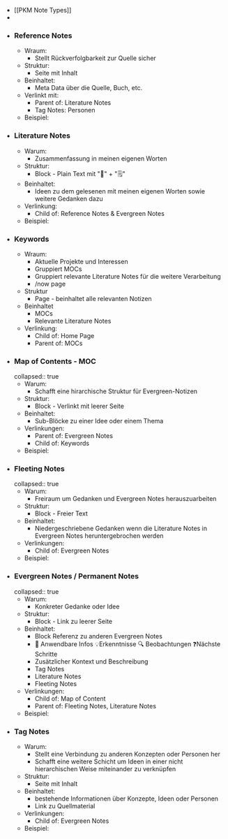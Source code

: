 - [[PKM Note Types]]
-
- ### Reference Notes
	- Wraum:
		- Stellt Rückverfolgbarkeit zur Quelle sicher
	- Struktur:
		- Seite mit Inhalt
	- Beinhaltet:
		- Meta Data über die Quelle, Buch, etc.
	- Verlinkt mit:
		- Parent of: Literature Notes
		- Tag Notes: Personen
	- Beispiel:
- ### Literature Notes
	- Warum:
		- Zusammenfassung in meinen eigenen Worten
	- Struktur:
		- Block - Plain Text mit "🔑" + "🗒"
	- Beinhaltet:
		- Ideen zu dem gelesenen mit meinen eigenen Worten sowie weitere Gedanken dazu
	- Verlinkung:
		- Child of: Reference Notes & Evergreen Notes
	- Beispiel:
- ### Keywords
	- Wraum:
		- Aktuelle Projekte und Interessen
		- Gruppiert MOCs
		- Gruppiert relevante Literature Notes für die weitere Verarbeitung
		- /now page
	- Struktur
		- Page - beinhaltet alle relevanten Notizen
	- Beinhaltet
		- MOCs
		- Relevante Literature Notes
	- Verlinkung:
		- Child of: Home Page
		- Parent of: MOCs
- ### Map of Contents - MOC
  collapsed:: true
	- Warum:
		- Schafft eine hirarchische Struktur für Evergreen-Notizen
	- Struktur:
		- Block - Verlinkt mit leerer Seite
	- Beinhaltet:
		- Sub-Blöcke zu einer Idee oder einem Thema
	- Verlinkungen:
		- Parent of: Evergreen Notes
		- Child of: Keywords
	- Beispiel:
- ### Fleeting Notes
  collapsed:: true
	- Warum:
		- Freiraum um Gedanken und Evergreen Notes herauszuarbeiten
	- Struktur:
		- Block - Freier Text
	- Beinhaltet:
		- Niedergeschriebene Gedanken wenn die Literature Notes in Evergreen Notes heruntergebrochen werden
	- Verlinkungen:
		- Child of: Evergreen Notes
	- Beispiel:
- ### Evergreen Notes / Permanent Notes
  collapsed:: true
	- Warum:
		- Konkreter Gedanke oder Idee
	- Struktur:
		- Block - Link zu leerer Seite
	- Beinhaltet:
		- Block Referenz zu anderen Evergreen Notes
		- 🔨 Anwendbare Infos 💡Erkenntnisse 🔍 Beobachtungen ❓Nächste Schritte
		- Zusätzlicher Kontext und Beschreibung
		- Tag Notes
		- Literature Notes
		- Fleeting Notes
	- Verlinkungen:
		- Child of: Map of Content
		- Parent of: Fleeting Notes, Literature Notes
	- Beispiel:
- ### Tag Notes
	- Warum:
		- Stellt eine Verbindung zu anderen Konzepten oder Personen her
		- Schafft eine weitere Schicht um Ideen in einer nicht hierarchischen Weise miteinander zu verknüpfen
	- Struktur:
		- Seite mit Inhalt
	- Beinhaltet:
		- bestehende Informationen über Konzepte, Ideen oder Personen
		- Link zu Quellmaterial
	- Verlinkungen:
		- Child of: Evergreen Notes
	- Beispiel: